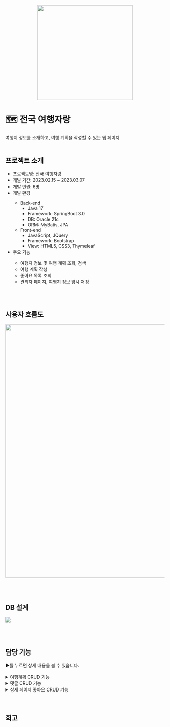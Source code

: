 <p align="center">
  <img src="https://github.com/yy-ham/Trip-Contest/assets/118264054/bca2943a-fd50-40d9-b868-f1dae67182e0" width="300">
</p>

# 🗺 전국 여행자랑
여행지 정보를 소개하고, 여행 계획을 작성할 수 있는 웹 페이지
<br>
<br>

<h2>프로젝트 소개</h2>
<ul>
  <li>프로젝트명: 전국 여행자랑</li>
  <li>개발 기간: 2023.02.15 ~ 2023.03.07</li>
  <li>개발 인원: 6명</li>
  <li>개발 환경</li>
  <ul>
    <li>Back-end
      <ul>
        <li>Java 17</li>
        <li>Framework: SpringBoot 3.0</li>
        <li>DB: Oracle 21c</li>
        <li>ORM: MyBatis, JPA</li>
      </ul>
    </li>
    <li>Front-end
      <ul>
        <li>JavaScript, JQuery</li>
        <li>Framework: Bootstrap</li>
        <li>View: HTML5, CSS3, Thymeleaf</li>
      </ul>
    </li>
  </ul>
  <li>주요 기능</li>
    <ul>
      <li>여행지 정보 및 여행 계획 조회, 검색</li>
      <li>여행 계획 작성</li>
      <li>좋아요 목록 조회</li>
      <li>관리자 페이지, 여행지 정보 임시 저장</li>
    </ul>
</ul>
<br>
<br>

<h2>사용자 흐름도</h2>
<p>
  <img src="https://github.com/yy-ham/Trip-Contest/assets/118264054/35973d15-69cf-4577-97b9-31eb1ddbbee9" width="800">
</p>
<br>
<br>

<h2>DB 설계</h2>
<p>
  <img src="https://github.com/yy-ham/Trip-Contest/assets/118264054/7e365f35-d943-420b-a481-0c4d1577a867">
</p>
<br>
<br>

<h2>담당 기능</h2>
▶를 누르면 상세 내용을 볼 수 있습니다.
<br>
<br>
<details>
  <summary>여행계획 CRUD 기능</summary>
  <br>
  <b>1. 여행 계획 목록 페이지</b>
  <p>
    <img src="https://github.com/yy-ham/Trip-Contest/assets/118264054/cac5286a-6e07-469e-a15b-08ba31851c5b">
  </p>
  <br>
  <br>
  
  <b>2. 여행 계획 상세 페이지</b>
  <p>
    <img src="https://github.com/yy-ham/Trip-Contest/assets/118264054/1df9d5d1-8f58-4a65-87ab-3d9f96d595ed">
  </p>
  <br>
  <br>
  
  <b>3. 여행 계획 작성 페이지</b>
  <ul>
    <li>데이터베이스에 있는 여행지 목록을 전국 또는 지역별로 조회</li>
    <li>여행지를 선택하면 화면 좌측 날짜 탭에 여행지 정보 추가</li>
    <li>여행일수 최대 4일까지 선택 가능</li>
    <li>여행 계획 작성 시 여행지별, 날짜별 또는 전체 초기화 가능</li>
  </ul>
  <br>
  <p>
    <img src="https://github.com/yy-ham/Trip-Contest/assets/118264054/deeccd8f-999c-46ed-9221-a91f9585eea4">
  </p>
  <br>
  <p>
    <img src="https://github.com/yy-ham/Trip-Contest/assets/118264054/28d56563-7a0f-4365-93af-16a049c86437"><br>
    ▲ 여행 계획 작성
  </p>
  <br>
  <p>
    <img src="https://github.com/yy-ham/Trip-Contest/assets/118264054/8586cf13-aec2-494a-b824-58e8cbe31fe0"><br>
    ▲ 여행일수 선택
  </p>
  <br>
  <p>
    <img src="https://github.com/yy-ham/Trip-Contest/assets/118264054/6569cf19-e4ec-4ea1-b1c4-c6e05058e1cf"><br>
    ▲ 여행지별, 날짜별 또는 전체 초기화
  </p>
  <br>
  <br>
  
  <b>4. 여행 계획 수정 페이지</b>
  <p>
    <img src="https://github.com/yy-ham/Trip-Contest/assets/118264054/8a38a09b-ff34-46bb-93ed-e1783afaab5e">
  </p>
  <p>
    <img src="https://github.com/yy-ham/Trip-Contest/assets/118264054/03e1e17f-a2b1-463d-81a3-8a5e3d3d885d"><br>
    ▲ 여행 계획 수정
  </p>
  <br>
</details>
<details>
  <summary>댓글 CRUD 기능</summary>
  <p>
    <img src="https://github.com/yy-ham/Trip-Contest/assets/118264054/387ac490-db7c-402e-bf54-9e25910ec7d3"><br>
    ▲ 댓글 작성, 수정 및 삭제
  </p>
</details>
<details>
  <summary>상세 페이지 좋아요 CRUD 기능</summary>
  <p>
    <img src="https://github.com/yy-ham/Trip-Contest/assets/118264054/8f5cbe69-6910-4201-a6ef-56ddec1b47b2"><br>
    ▲ 좋아요 및 좋아요 취소
  </p>
</details>
<br>
<br>

<h2>회고</h2>

